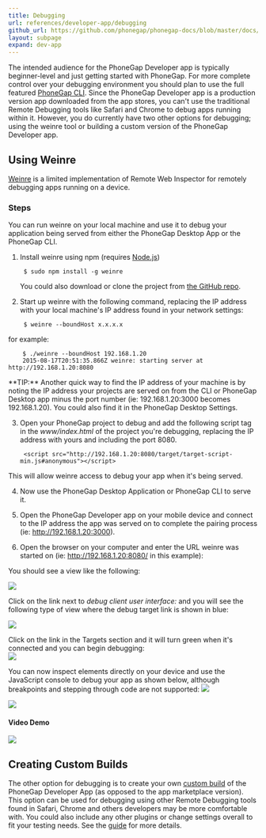 ```yaml
---
title: Debugging
url: references/developer-app/debugging
github_url: https://github.com/phonegap/phonegap-docs/blob/master/docs/references/developer-app/debugging.html.md
layout: subpage
expand: dev-app
---
```


The intended audience for the PhoneGap Developer app is typically beginner-level and just getting started with PhoneGap. For 
more complete control over your debugging environment you should plan to use the full featured [PhoneGap CLI](https://www.npmjs.com/package/phonegap).
Since the PhoneGap Developer app is a production version app downloaded from the app stores, you can't use the traditional Remote Debugging
 tools like Safari and Chrome to debug apps running within it. However, you do currently have two other options for debugging; using the weinre 
 tool or building a custom version of the PhoneGap Developer app. 

## Using Weinre
[Weinre](https://www.npmjs.com/package/weinre) is a limited implementation of Remote Web Inspector for remotely debugging apps running on a device. 

### Steps
You can run weinre on your local machine and use it to debug your application being served from either the PhoneGap Desktop App or
the PhoneGap CLI. 

1. Install weinre using npm (requires [Node.js](http://nodejs.org))
    
        $ sudo npm install -g weinre

    You could also download or clone the project from [the GitHub repo](https://github.com/apache/cordova-weinre). 
    
2. Start up weinre with the following command, replacing the IP address with your local machine's IP address found in your network settings: 

        $ weinre --boundHost x.x.x.x
    
  for example:
    
        $ ./weinre --boundHost 192.168.1.20    
        2015-08-17T20:51:35.866Z weinre: starting server at http://192.168.1.20:8080
    
  <div class="alert--tip">**TIP:** Another quick way to find the IP address of your machine is by noting the IP address your projects are served on from 
  the CLI or PhoneGap Desktop app minus the port number (ie: 192.168.1.20:3000 becomes 192.168.1.20). You could also find it in the PhoneGap
  Desktop Settings.</div>
    
3. Open your PhoneGap project to debug and add the following script tag in the *www/index.html* of the project you're debugging, replacing the 
IP address with yours and including the port 8080.
   
        <script src="http://192.168.1.20:8080/target/target-script-min.js#anonymous"></script>
     
 This will allow weinre access to debug your app when it's being served.  
    
4. Now use the PhoneGap Desktop Application or PhoneGap CLI to serve it.
 
5. Open the PhoneGap Developer app on your mobile device and connect to the IP address the app was served on to complete 
the pairing process (ie: http://192.168.1.20:3000). 

6. Open the browser on your computer and enter the URL weinre was started on (ie: http://192.168.1.20:8080/ in this example):

  You should see a view like the following:
    
  ![](/images/weinre-home.png)
    
  Click on the link next to *debug client user interface:* and you will see the following type of view where the debug target link is shown in blue:
    
  ![](/images/weinre-target.png)
    
  Click on the link in the Targets section and it will turn green when it's connected and you can begin debugging:  
  ![](/images/weinre-connected.png)
  
  You can now inspect elements directly on your device and use the JavaScript console to debug your app as shown below, although breakpoints and stepping
  through code are not supported:
  ![](/images/weinre-demo.png)      
  
  <img class="mobile-image" src="/images/weinre-inspect.png"/>
     
 #### Video Demo
 ![](/images/weinre-demo-video.gif)
         
  
## Creating Custom Builds
The other option for debugging is to create your own [custom build](/references/developer-app/custom-build/ios) of the PhoneGap Developer App 
(as opposed to the app marketplace version). This option can be used for debugging using other Remote Debugging tools found in Safari, Chrome 
and others developers may be more comfortable with. You could also include any other plugins or change settings overall to fit your testing needs. 
See the [guide](/references/developer-app/custom-build/ios) for more details. 
 



